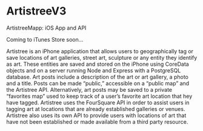 # ArtistreeV3


ArtistreeMapp: iOS App and API

Coming to iTunes Store soon...

Artistree is an iPhone application that allows users to geographically tag or save locations of art galleries,
street art, sculpture or any entity they identify as art. 
These entities are saved and stored on the iPhone using CoreData objects and on a server running Node and Express with
a PostgreSQL database. Art posts include a description of the art or art gallery, a photo and a title. Posts can be made
“public,” accessible on a “public map” and the Artistree API. Alternatively, art posts may be saved to a private 
“favorites map” used to keep track of a user’s favorite art location that hey have tagged. 
Artistree uses the FourSquare API in order to assist users in tagging art at locations that are already established 
galleries or venues. Artistree also uses its own API to provide users with locations of art that have not been established 
or made available from a third party resource.
